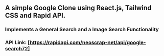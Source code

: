 ## A simple Google Clone using React.js, Tailwind CSS and Rapid API. 
### Implements a General Search and a Image Search Functionality
### API Link: [https://rapidapi.com/neoscrap-net/api/google-search72]
